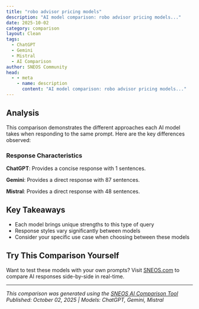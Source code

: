 ```yaml
---
title: "robo advisor pricing models"
description: "AI model comparison: robo advisor pricing models..."
date: 2025-10-02
category: comparison
layout: Clean
tags:
  - ChatGPT
  - Gemini
  - Mistral
  - AI Comparison
author: SNEOS Community
head:
  - - meta
    - name: description
      content: "AI model comparison: robo advisor pricing models..."
---
```


<ChatComparison
  title="robo advisor pricing models"
  prompt="robo advisor pricing models"
  :responses='{
    "ChatGPT": "Robo-advisors use various pricing models to offer their financial planning and investment management services. Here are some of the most common pricing structures used by robo-advisors:\n\n1. **Percentage of Assets Under Management (AUM)**:\n   - This is one of the most common pricing models. Investors pay a fee based on a percentage of the assets being managed by the robo-advisor. The fee typically ranges from 0.25% to 1.0% per year.\n   - Example: If you have $100,000 managed with a 0.5% fee, you would pay $500 annually.\n\n2. **Flat Fee**:\n   - Some robo-advisors charge a flat annual fee regardless of the amount invested. This can be appealing for investors with larger portfolios.\n   - Example: A flat fee of $300 per year for any account size.\n\n3. **Tiered Fee Structure**:\n   - This model is a variation of the AUM model where the fee percentage decreases as the assets increase. For instance, the first $100,000 might be charged at 0.5%, then the next $400,000 at 0.4%, and so on.\n\n4. **Freemium Models**:\n   - Some robo-advisors offer basic services for free (no management fee) but charge for premium services, which might include advanced features like tax-loss harvesting or personalized financial advice.\n\n5. **Performance-Based Fees**:\n   - A less common model where fees are tied to the performance of the portfolio. Investors may pay a base fee (e.g., a lower AUM fee) and an additional fee based on how well the investments perform relative to a benchmark.\n\n6. **Monthly Subscriptions**:\n   - Some robo-advisors may charge a monthly fee instead of an annual fee, which can be beneficial for those who prefer predictable monthly expenses.\n\n7. **Commissions on Trades**:\n   - While many robo-advisors have moved to commission-free trading, some may still charge small commissions for trades, particularly for certain types of accounts or services.\n\n8. **Additional Service Fees**:\n   - Certain services, such as tax loss harvesting, financial planning, or access to a human advisor, may incur additional fees on top of the standard management fee.\n\nWhen choosing a robo-advisor, it’s crucial to consider not only the fee structure but also the services provided, the investment strategy, and how those align with your financial goals.",
    "Gemini": "Robo-advisors offer a variety of pricing models, generally falling into these categories:\n\n**1. Assets Under Management (AUM) Fee:**\n\n*   **How it works:** This is the most common pricing model. You pay a percentage of the total value of your investments managed by the robo-advisor.\n*   **Pros:**\n    *   Transparent and straightforward.  You know exactly what you\u0027re paying based on your portfolio size.\n    *   Incentivizes the robo-advisor to grow your portfolio, as their fee increases proportionally.\n*   **Cons:**\n    *   Can be more expensive than other models, especially for larger portfolios.\n    *   You pay the fee regardless of the portfolio\u0027s performance (although poor performance will shrink your portfolio, thus lowering the fee).\n*   **Typical Range:** 0.20% to 0.50% per year.  Some may offer lower rates for very large balances.\n*   **Examples:**  Betterment, Wealthfront, Schwab Intelligent Portfolios (though Schwab\u0027s basic service is 0%, it might charge more for premium services).\n\n**2. Flat Fee:**\n\n*   **How it works:** You pay a fixed dollar amount, usually monthly or annually, regardless of your portfolio size.\n*   **Pros:**\n    *   Predictable costs.\n    *   Potentially cheaper than AUM for larger portfolios.\n    *   Good for those with simpler financial situations or who are mainly seeking basic investment management.\n*   **Cons:**\n    *   Might be more expensive for smaller portfolios.\n    *   May not be suitable if your financial situation is complex and requires more personalized advice.\n*   **Examples:** Some robo-advisors use this structure for specific tiers of service or for financial planning packages.  Harder to find pure robo-advisors using *only* flat fees.\n\n**3. Subscription Fee:**\n\n*   **How it works:** Similar to a flat fee, but often involves a wider range of services. You pay a monthly or annual subscription fee for access to financial planning tools, advice from human advisors, and/or a more customized investment experience.\n*   **Pros:**\n    *   Potentially cost-effective if you utilize the extra services offered.\n    *   Can provide access to human advisors without the higher cost of traditional financial advisors.\n*   **Cons:**\n    *   If you don\u0027t need the extra services, you\u0027re overpaying.\n    *   The quality of the human advice can vary greatly.\n*   **Examples:** Ellevest offers different membership tiers with varying subscription fees. Some platforms offer basic robo-advisory services, with an option to subscribe to premium services including access to financial planners.\n\n**4. Commission-Based:**\n\n*   **How it works:** The robo-advisor earns a commission on each trade or investment transaction.  This model is becoming less common for robo-advisors.\n*   **Pros:**\n    *   Can be cheaper if you have very few transactions.\n*   **Cons:**\n    *   Potential for conflicts of interest, as the robo-advisor might be incentivized to make more trades than necessary.\n    *   Difficult to predict the total cost.\n*   **Rarity:** Increasingly rare among pure robo-advisors.  More common in traditional brokerage accounts where you\u0027re actively managing your own investments.\n\n**5. Hybrid Models:**\n\n*   **How it works:** Combine elements of different pricing models.  For example, an AUM fee plus additional fees for financial planning services or access to human advisors.\n*   **Pros:**\n    *   Can be tailored to specific needs.\n    *   Provides flexibility.\n*   **Cons:**\n    *   Can be more complex to understand.  Requires careful evaluation of the different fees involved.\n*   **Examples:** Many robo-advisors are evolving to offer hybrid models to cater to a broader range of clients, offering a basic AUM-based service along with optional paid features such as human financial planning advice or tax optimization strategies.\n\n**6. Free (or 0% AUM Fee):**\n\n*   **How it works:** Some robo-advisors offer a basic service with no AUM fee. They may generate revenue through other means, such as:\n    *   **Cash Drag:** Earning interest on uninvested cash held in your account.\n    *   **Payment for Order Flow:** Receiving payments from market makers for directing order flow to them.\n    *   **Up-selling Premium Services:** Offering paid upgrades for features like financial planning or tax-loss harvesting.\n    *   **Referral Fees:** Earning commissions for referring clients to other financial products (e.g., insurance, mortgages).\n*   **Pros:**\n    *   No direct fees.\n    *   Good for beginners with small amounts to invest.\n*   **Cons:**\n    *   May have limited features.\n    *   Might not be truly \u0022free\u0022 if the revenue generation methods lead to suboptimal investment decisions (e.g., higher cash balances than necessary).\n    *   It\u0027s important to understand how the platform is making money.\n*   **Examples:**  Schwab Intelligent Portfolios (basic service).  Keep in mind that while the headline fee is 0%, you may still be indirectly paying through cash drag or other revenue streams.\n\n**Key Considerations when Evaluating Robo-Advisor Pricing:**\n\n*   **Portfolio Size:**  AUM fees can be more cost-effective for smaller portfolios, while flat fees may be better for larger portfolios.\n*   **Services Offered:** What services are included in the fee?  Do you need access to human advisors, financial planning tools, or tax optimization?\n*   **Transparency:**  How clear and easy to understand is the fee structure?\n*   **Hidden Fees:**  Are there any other fees you should be aware of, such as transaction fees, account transfer fees, or inactivity fees?\n*   **Cash Drag:**  Does the robo-advisor hold a significant portion of your portfolio in cash?  This can reduce your returns.  Understand why they are doing it.\n*   **Investment Strategy:**  Is the investment strategy appropriate for your risk tolerance and financial goals?  A low fee is useless if your investments don\u0027t perform well.\n*   **Overall Value:**  Consider the total value you\u0027re receiving for the fees you\u0027re paying. A slightly higher fee may be worth it if you\u0027re getting better service or better returns.\n\n**Before Choosing a Robo-Advisor:**\n\n1.  **Determine your needs:** What are your financial goals? How much advice and support do you need?\n2.  **Compare pricing models:**  Consider different robo-advisors and their pricing models based on your portfolio size and needs.\n3.  **Read the fine print:** Understand all the fees involved, including any hidden fees.\n4.  **Consider the value:**  Don\u0027t just focus on the lowest fee. Think about the overall value you\u0027re getting for your money.\n\nBy carefully evaluating these factors, you can choose a robo-advisor that meets your needs and provides good value for your money.\n",
    "Mistral": "Robo-advisors typically offer several pricing models, each designed to cater to different investor needs and preferences. Here are some of the most common pricing models used by robo-advisors:\n\n1. **Flat Fee**:\n   - **Description**: A fixed fee charged regardless of the account size.\n   - **Example**: A robo-advisor might charge a flat fee of $50 per year.\n   - **Pros**: Simple and predictable.\n   - **Cons**: May be less cost-effective for larger accounts.\n\n2. **Percentage of Assets Under Management (AUM)**:\n   - **Description**: A fee calculated as a percentage of the total assets managed by the robo-advisor.\n   - **Example**: A fee of 0.25% of AUM.\n   - **Pros**: Scales with the account size, making it more cost-effective for larger accounts.\n   - **Cons**: Can be more expensive for smaller accounts.\n\n3. **Tiered Pricing**:\n   - **Description**: Different fee structures based on the size of the account.\n   - **Example**: 0.5% for accounts under $100,000, 0.35% for accounts between $100,000 and $500,000, and 0.25% for accounts over $500,000.\n   - **Pros**: Offers a more tailored approach to pricing.\n   - **Cons**: Can be complex to understand.\n\n4. **Subscription Model**:\n   - **Description**: A monthly or annual subscription fee.\n   - **Example**: A monthly fee of $10.\n   - **Pros**: Predictable and straightforward.\n   - **Cons**: May not be cost-effective for larger accounts.\n\n5. **Hybrid Model**:\n   - **Description**: A combination of different pricing models, such as a flat fee plus a percentage of AUM.\n   - **Example**: A flat fee of $50 per year plus 0.25% of AUM.\n   - **Pros**: Can offer a balanced approach to pricing.\n   - **Cons**: Can be complex to understand and calculate.\n\n6. **Performance-Based Fees**:\n   - **Description**: Fees based on the performance of the portfolio.\n   - **Example**: A fee of 10% of the profits generated.\n   - **Pros**: Aligns the interests of the robo-advisor with the investor.\n   - **Cons**: Can be risky and unpredictable.\n\n7. **Free or Low-Cost Models**:\n   - **Description**: Some robo-advisors offer free or very low-cost services, often supported by other revenue streams.\n   - **Example**: A robo-advisor that offers free portfolio management but charges for additional services like tax-loss harvesting.\n   - **Pros**: Attractive for cost-conscious investors.\n   - **Cons**: May have limited features or additional costs for premium services.\n\n8. **Transaction-Based Fees**:\n   - **Description**: Fees charged per transaction, such as buying or selling securities.\n   - **Example**: A fee of $5 per trade.\n   - **Pros**: Transparent and straightforward.\n   - **Cons**: Can add up quickly for active traders.\n\nWhen choosing a robo-advisor, it\u0027s important to consider not only the pricing model but also the features and services offered, such as tax-loss harvesting, rebalancing, and access to human advisors. Additionally, understanding the total cost, including any underlying fund fees, is crucial for making an informed decision."
  }'
  published-date="10:06"
/>

## Analysis

This comparison demonstrates the different approaches each AI model takes when responding to the same prompt. Here are the key differences observed:

### Response Characteristics

**ChatGPT**: Provides a concise response with 1 sentences. 

**Gemini**: Provides a direct response with 87 sentences. 

**Mistral**: Provides a direct response with 48 sentences. 

## Key Takeaways

- Each model brings unique strengths to this type of query
- Response styles vary significantly between models
- Consider your specific use case when choosing between these models

## Try This Comparison Yourself

Want to test these models with your own prompts? Visit [SNEOS.com](https://sneos.com) to compare AI responses side-by-side in real-time.

---

*This comparison was generated using the [SNEOS AI Comparison Tool](https://sneos.com)*
*Published: October 02, 2025 | Models: ChatGPT, Gemini, Mistral*
